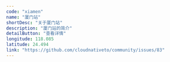 ```yaml
---
code: "xiamen"
name: "厦门站"
shortDesc: "关于厦门站"
description: "厦门站的简介"
detailButton: "查看详情"
longitude: 118.085
latitude: 24.494
link: "https://github.com/cloudnativeto/community/issues/83"
---
```

